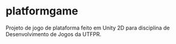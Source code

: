 # platformgame
Projeto de jogo de plataforma feito em Unity 2D para disciplina de Desenvolvimento de Jogos da UTFPR.
